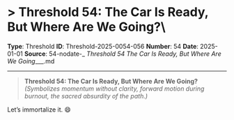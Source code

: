 # > **Threshold 54: The Car Is Ready, But Where Are We Going?**\

**Type**: Threshold
**ID**: Threshold-2025-0054-056
**Number**: 54
**Date**: 2025-01-01
**Source**: 54-nodate-_ __Threshold 54_ The Car Is Ready, But Where Are We Going____.md

---

> **Threshold 54: The Car Is Ready, But Where Are We Going?**\
> *(Symbolizes momentum without clarity, forward motion during burnout, the sacred absurdity of the path.)*

Let’s immortalize it. 😄